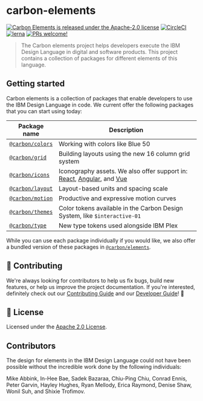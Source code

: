 # carbon-elements

[![Carbon Elements is released under the Apache-2.0 license](https://img.shields.io/badge/license-Apache--2.0-blue.svg)](./LICENSE)
[![CircleCI](https://circleci.com/gh/carbon-design-system/carbon-elements.svg?style=shield)](https://circleci.com/gh/IBM/carbon-elements)
[![lerna](https://img.shields.io/badge/maintained%20with-lerna-cc00ff.svg)](https://lernajs.io/)
[![PRs welcome!](https://img.shields.io/badge/PRs-welcome-brightgreen.svg)](./.github/CONTRIBUTING.md)

> The Carbon elements project helps developers execute the
> IBM Design Language in digital and software products. This project contains a
> collection of packages for different elements of this language.

## Getting started

Carbon elements is a collection of packages that enable developers to use the
IBM Design Language in code. We current offer the following packages that you
can start using today:

| Package name                          | Description                                                                                                                                         |
| ------------------------------------- | --------------------------------------------------------------------------------------------------------------------------------------------------- |
| [`@carbon/colors`](./packages/colors) | Working with colors like Blue 50                                                                                                                    |
| [`@carbon/grid`](./packages/grid)     | Building layouts using the new 16 column grid system                                                                                                |
| [`@carbon/icons`](./packages/icons)   | Iconography assets. We also offer support in: [React](./packages/icons-react), [Angular](./packages/icons-angular), and [Vue](./packages/icons-vue) |
| [`@carbon/layout`](./packages/layout) | Layout-based units and spacing scale                                                                                                                |
| [`@carbon/motion`](./packages/motion) | Productive and expressive motion curves                                                                                                             |
| [`@carbon/themes`](./packages/themes) | Color tokens available in the Carbon Design System, like `$interactive-01`                                                                          |
| [`@carbon/type`](./packages/type)     | New type tokens used alongside IBM Plex                                                                                                             |

While you can use each package individually if you would like, we also offer a
bundled version of these packages in [`@carbon/elements`](./packages/elements).

## 🙌 Contributing

We're always looking for contributors to help us fix bugs, build new
features, or help us improve the project documentation. If you're
interested, definitely check out our [Contributing Guide](/.github/CONTRIBUTING.md)
and our [Developer Guide](./github/developing.md)! 👀

## 📝 License

Licensed under the [Apache 2.0 License](/LICENSE).

## Contributors

The design for elements in the IBM Design Language could not have been
possible without the incredible work done by the following individuals:

Mike Abbink, In-Hee Bae, Sadek Bazaraa, Chiu-Ping Chiu, Conrad Ennis,
Peter Garvin, Hayley Hughes, Ryan Mellody, Erica Raymond, Denise Shaw, Wonil Suh,
and Shixie Trofimov.
